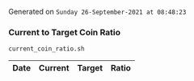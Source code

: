 Generated on `Sunday 26-September-2021 at 08:48:23`

### Current to Target Coin Ratio
`current_coin_ratio.sh`

Date|Current|Target|Ratio
---|---|---|---
